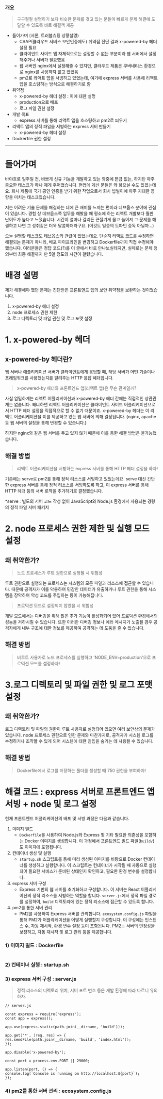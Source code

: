### 개요

> 구구절절 설명하기 보다 비슷한 문제를 겪고 있는 분들이 빠르게 문제 해결에 도달할 수 있도록 바로 해결책 제공

- 들어가며 (서론, 트러블슈팅 상황설명)
  - CSAP(클라우드 서비스 보안인증제도) 취약점 진단 결과 x-powered-by 헤더 설정 필요
  - 클라이언트 사이드 앱 자체적으로는 설정할 수 없는 부분이라 웹 서버에서 설정해주거나 서버가 필요했음
  - 웹 서버인 nginx에서 설정해줄 수 있지만, 클라우드 제품은 쿠버네티스 환경으로 nginx를 사용하지 않고 있었음
  - pm2로 리액트 앱을 서빙하고 있었는데, 여기에 express 서버를 사용해 리액트 앱을 호스팅하는 방식으로 해결하기로 함
- 취약점
  - x-powered-by 헤더 설정 : 이에 대한 설명
  - production으로 배포
  - 로그 파일 권한 설정
- 개발 목표
  - express 서버를 통해 리액트 앱을 호스팅하고 pm2로 띄우기
- 리액트 앱의 정적 파일을 서빙하는 express 서버 만들기
  - x-powered-by 헤더 설정
- Dockerfile 권한 설정

----

# 들어가며

바야흐로 일주일 전, 바쁘게 신규 기능을 개발하고 있는 와중에 뜬금 없는, 하지만 아주 중요한 태스크가 하나 제게 주어졌습니다. 현업에 계신 분들은 와 닿으실 수도 있겠는데요. 회사 제품에 국가 공인 인증을 받기 위한 작업으로서 회사 밥벌이에 아주 지대한 영향을 미치는 태스크였습니다.

저는 어려운 기술 문제를 해결하는 데에 큰 재미를 느끼는 편이라 데브옵스 분야에 관심이 있습니다. 경험 상 데브옵스쪽 업무를 해봤을 때 평소에 하는 리액트 개발보다 훨씬 난이도가 높다고 느꼈습니다. 시간이 얼마나 걸리든 끈질기게 물고 늘어져 그 문제를 해결하고 나면 그 성취감은 더욱 달콤하더라구요. (이것도 일종의 도파민 중독 아닐까...)

오늘 설명할 태스크도 데브옵스와 관련이 있었는데요. 단순히 리액트 코드를 수정하면 해결되는 문제가 아니라, 배포 파이프라인을 변경하고 Dockerfile까지 직접 수정해야 했습니다. 여러분들은 정답 코드(?)를 이 글에서 바로 만나보실테지만, 실제로는 문제 정의부터 최종 해결까지 만 5일 정도의 시간이 걸렸습니다.


# 배경 설명

제가 해결해야 했던 문제는 진단받은 프론트엔드 앱의 보안 취약점을 보완하는 것이었습니다. 

1. x-powered-by 헤더 설정
2. node 프로세스 권한 제한
3. 로그 디렉토리 및 파일 권한 및 로그 포맷 설정

# 1. x-powered-by 헤더

## x-powered-by 헤더란?

웹 서버나 애플리케이션 서버가 클라이언트에게 응답할 때, 해당 서버가 어떤 기술이나 프레임워크를 사용했는지를 알려주는 HTTP 응답 헤더입니다.

> x-powered-by 헤더와 프론트엔드 앱(리액트 앱)은 무슨 관계일까?

사실 엄밀하게는 리액트 어플리케이션과 x-powered-by 헤더 간에는 직접적인 상관관계는 없습니다. 왜냐하면 리액트 어플리케이션은 클라이언트 사이드 어플리케이션으로서 HTTP 헤더 설정을 직접적으로 할 수 없기 때문이죠. x-powered-by 헤더는 이 리액트 어플리케이션을 이를 제공하고 있는 웹 서버에 의해 결정됩니다. (nginx, apache 등 웹 서버의 설정을 통해 변경할 수 있습니다.)

하지만 nginx와 같은 웹 서버를 두고 있지 않기 때문에 이를 통한 해결 방법은 불가능했습니다.

## 해결 방법

> 리액트 어플리케이션을 서빙하는 express 서버를 통해 HTTP 헤더 설정을 하자!

기존에는 serve로 pm2를 통해 정적 리소스를 서빙하고 있었는데요. serve 대신 간단한 express 서버를 통해 정적 리소스를 서빙하도록 하고, 이 express 서버를 통해 HTTP 헤더 등의 서버 로직을 추가하기로 결정했습니다.

*serve : 별도의 서버 코드 작성 없이 JavaScript와 Node.js 환경에서 사용되는 경량의 정적 파일 서버 패키지



# 2. node 프로세스 권한 제한 및 실행 모드 설정

## 왜 취약한가?

> 노드 프로세스가 루트 권한으로 실행될 시 위험성

루트 권한으로 실행되는 프로세스는 시스템의 모든 파일과 리소스에 접근할 수 있습니다. 때문에 공격자가 이를 악용하여 민감한 데이터가 유출하거나 루트 권한을 통해 시스템을 장악하여 악성 코드를 주입하는 등이 가능해집니다.

> 프로덕션 모드로 설정되지 않았을 시 위험성

개발 모드에서는 디버깅을 위해 많은 추가 기능이 활성화되어 있어 프로덕션 환경에서의 성능을 저하시킬 수 있습니다. 또한 이러한 디버깅 정보나 에러 메시지가 노출될 경우 공격자에게 내부 구조에 대한 정보를 제공하여 공격하는 데 도움을 줄 수 있습니다.

## 해결 방법

> 비루트 사용자로 노드 프로세스를 실행하고 'NODE_ENV=production'으로 프로덕션 모드를 설정하자!



# 3.로그 디렉토리 및 파일 권한 및 로그 포맷 설정

## 왜 취약한가?

로그 디렉토리 및 파일의 권한이 루트 사용자로 설정되어 있으면 여러 보안상의 문제가 있습니다. node 프로세스 권한으로 인한 문제와 마찬가지로, 공격자가 시스템 로그를 수정하거나 조작할 수 있게 되어 시스템에 대한 침입을 숨기는 데 사용될 수 있습니다. 

## 해결 방법

> Dockerfile에서 로그를 저장하는 폴더를 생성할 때 750 권한을 부여하자!




# 해결 코드 : express 서버로 프론트엔드 앱 서빙 + node 및 로그 설정

현재 프론트엔드 어플리케이션의 배포 및 서빙 과정은 다음과 같습니다.

1. 이미지 빌드
	- `Dockerfile`을 사용하여 Node.js와 Express 및 기타 필요한 의존성을 포함하는 Docker 이미지를 생성합니다. 이 과정에서 프론트엔드 빌드 파일(`build/`)도 이미지에 포함됩니다.
2. 컨테이너 생성 및 실행
	- `startup.sh` 스크립트를 통해 미리 생성된 이미지를 바탕으로 Docker 컨테이너를 생성하고 실행합니다. 이 스크립트는 컨테이너가 시작될 때 자동으로 실행되어 필요한 서비스가 준비된 상태인지 확인하고, 필요한 환경 변수를 설정합니다.
3. express 서버 구성
	- Express 기반의 웹 서버를 초기화하고 구성합니다. 이 서버는 React 어플리케이션의 정적 리소스를 서빙하는 역할을 합니다. `server.js`에서 정적 파일 경로를 설정하여, `build` 디렉토리에 있는 정적 리소스에 접근할 수 있도록 합니다.
4. pm2를 통한 서버 관리
	- PM2를 사용하여 Express 서버를 관리합니다. `ecosystem.config.js` 파일을 통해 PM2가 어플리케이션을 어떻게 실행할지 구성합니다. 이 구성에는 인스턴스 수, 자동 재시작, 환경 변수 설정 등이 포함됩니다. PM2는 서버의 안정성을 보장하고, 자동 재시작 및 로그 관리 등을 제공합니다.

### 1) 이미지 빌드 : Dockerfile

```

```

### 2) 컨테이너 실행 : startup.sh

### 3) express 서버 구성 : server.js

> 정적 리소스의 디렉토리 위치, 서버 포트 번호 등은 개발 환경에 따라 다르니 유의하자.

```
// server.js

const express = require('express');
const app = express();

app.use(express.static(path.join(__dirname, 'build')));

app.get('*', (req, res) => {
res.sendFile(path.join(__dirname, 'build', 'index.html'));
});

app.disable('x-powered-by');

const port = process.env.PORT || 29000;

app.listen(port, () => {
console.log(`Console is running on http://localhost:${port}`);
});
```



### 4) pm2를 통한 서버 관리 : ecosystem.config.js




